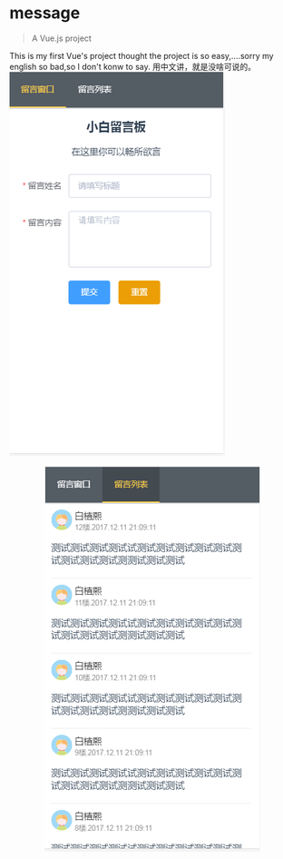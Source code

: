# message

> A Vue.js project

This is my first Vue's project
thought the project is so easy,....sorry my english so bad,so I
don't konw to say.
用中文讲，就是没啥可说的。
<br/>
<centet>
<img src="./src/assets/readme1.png"><br/>
</center>
<center>
<img src="./src/assets/readme2.png">
</center>